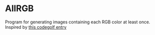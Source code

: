 # AllRGB
Program for generating images containing each RGB color at least once. Inspired by [this codegolf entry](http://codegolf.stackexchange.com/a/22326/19806)

